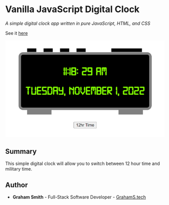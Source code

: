 # Vanilla JavaScript Digital Clock

*A simple digital clock app written in pure JavaScript, HTML, and CSS*

See it [here](https://GrahamS-Tech.github.io/Digital-Clock/)

![App Screenshot](SS.png)

## Summary
This simple digital clock will allow you to switch between 12 hour time and military time.

## Author
- **Graham Smith** - Full-Stack Software Developer - [GrahamS.tech](https://www.grahams.tech)